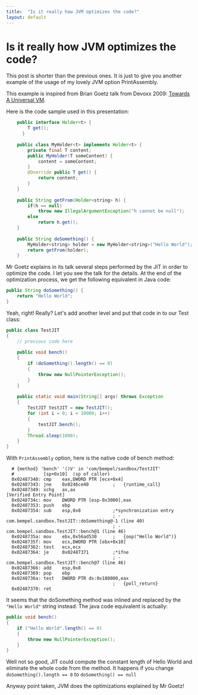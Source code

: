 ```yaml
---
title:  "Is it really how JVM optimizes the code?"
layout: default
---
```

# Is it really how JVM optimizes the code?
This post is shorter than the previous ones. It is just to give you another example of the usage of my lovely JVM option PrintAssembly.

This example is inspired from Brian Goetz talk from Devoxx 2009: [Towards A Universal VM](http://parleys.com/play/514892260364bc17fc56be1d/chapter0/about).

Here is the code sample used in this presentation:
```java
    public interface Holder<t> {
        T get();
      }
     
    public class MyHolder<t> implements Holder<t> {
        private final T content;
        public MyHolder(T someContent) {
            content = someContent;
        }
        @Override public T get() {
            return content;
        }
    }
     
    public String getFrom(Holder<string> h) {
        if(h == null)
            throw new IllegalArgumentException("h cannot be null");
        else
            return h.get();
    }
     
    public String doSomething() {
        MyHolder<string> holder = new MyHolder<string>("Hello World");
        return getFrom(holder);
    }
```

Mr Goetz explains in its talk several steps performed by the JIT in order to optimize the code. I let you see the talk for the details. At the end of the optimization process, we get the following equivalent in Java code:
```java
public String doSomething() {
    return "Hello World";
}
```
Yeah, right! Really?
Let's add another level and put that code in to our Test class:

```java
public class TestJIT
{
    // previous code here
 
    public void bench()
    {
        if (doSomething().length() == 0)
        {
            throw new NullPointerException();
        }
    }
 
    public static void main(String[] args) throws Exception
    {
        TestJIT testJIT = new TestJIT();
        for (int i = 0; i < 10000; i++)
        {           
            testJIT.bench();
        }
        Thread.sleep(1000);
    }
}
```
With `PrintAssembly` option, here is the native code of bench method:
```
  # {method} 'bench' '()V' in 'com/bempel/sandbox/TestJIT'
  #           [sp+0x10]  (sp of caller)
  0x02487340: cmp    eax,DWORD PTR [ecx+0x4]
  0x02487343: jne    0x0246ce40         ;   {runtime_call}
  0x02487349: xchg   ax,ax
[Verified Entry Point]
  0x0248734c: mov    DWORD PTR [esp-0x3000],eax
  0x02487353: push   ebp
  0x02487354: sub    esp,0x8            ;*synchronization entry
                                        ; - com.bempel.sandbox.TestJIT::doSomething@-1 (line 40)
                                        ; - com.bempel.sandbox.TestJIT::bench@1 (line 46)
  0x0248735a: mov    ebx,0x56ad530      ;   {oop("Hello World")}
  0x0248735f: mov    ecx,DWORD PTR [ebx+0x10]
  0x02487362: test   ecx,ecx
  0x02487364: je     0x02487371         ;*ifne
                                        ; - com.bempel.sandbox.TestJIT::bench@7 (line 46)
  0x02487366: add    esp,0x8
  0x02487369: pop    ebp
  0x0248736a: test   DWORD PTR ds:0x180000,eax
                                        ;   {poll_return}
  0x02487370: ret   
```
It seems that the doSomething method was inlined and replaced by the `"Hello World"` string instead. The java code equivalent is actually:
```java
public void bench()
{
    if ("Hello World".length() == 0)
    {
        throw new NullPointerException();
    }
}
```
Well not so good, JIT could compute the constant length of Hello World and eliminate the whole code from the method. It happens if you change `doSomething().length == 0` to `doSomething() == null`

Anyway point taken, JVM does the optimizations explained by Mr Goetz!
